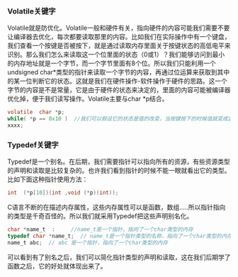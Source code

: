 ### Volatile关键字

Volatile就是防优化。Volatile一般和硬件有关，指向硬件的内容可能我们需要不要让编译器去优化，每次都要读取那里的内容。比如我们在实际操作中有一个键盘，我们查看一个按键是否被按下，就是通过读取内存里面关于按键状态的高低电平来识别。那么我们怎么来读取这一个位里面的状态（0或1）？我们能够访问到最小的内存地址就是一个字节，而一个字节里面有8个位。所以我们只能利用一个undsigned char*类型的指针来读取一个字节的内容，再通过位运算来获取到其中的某一位判断它的状态。这就是我们在硬件操作-软件操作于硬件的思路。这一个字节的内容是不是常量，它是由于硬件的状态来决定的，里面的内容可能被编译器优化掉，便于我们读写操作。Volatile主要与char *p结合。

```c
volatile  char *p;
while( *p == 0x10 )  //我们可以假设它的状态是值的改变，当按键按下的时候值就变成这样，此时我们的循环体就是它执行的操作了。
xxxx;
```

### Typedef关键字

Typedef是一个别名。在后期，我们需要指针可以指向所有的资源，有些资源类型的声明和读取是比较复杂的。也许我们看到指针的时候不能一眼就看出它的类型。比如下面这种指针使用方法：

```c
int  (*p[10])(int ,void (*p)(int));
```

C语言不断的在描述内存属性，这些内存属性可以是函数，数组…..所以指针指向的类型是千奇百怪的。所以我们就采用Typedef把这些声明别名化。

```c
char *name_t  :     //name_t是一个指针，指向了一个char类型的内存
typedef char *name_t;  // name_t是一个指针类型的名称，指向了一个char类型的内存
name_t abc;  // abc 是一个指针，指向了一个char类型的内存
```

可以看到有了别名之后，我们可以简化指针类型的声明和读取，这在我们后期学了函数之后，它的好处就体现出来了。